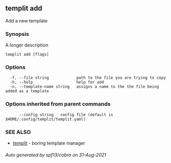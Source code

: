 ## templit add

Add a new template

### Synopsis

A longer description

```
templit add [flags]
```

### Options

```
  -f, --file string            path to the file you are trying to copy
  -h, --help                   help for add
  -n, --template-name string   assigns a name to the the file being added as a template
```

### Options inherited from parent commands

```
      --config string   config file (default is $HOME/.config/templit/templit.yaml)
```

### SEE ALSO

* [templit](templit.md)	 - boring template manager

###### Auto generated by spf13/cobra on 31-Aug-2021
